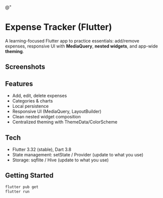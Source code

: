 ﻿@"
# Expense Tracker (Flutter)

A learning-focused Flutter app to practice essentials: add/remove expenses, responsive UI with **MediaQuery**, **nested widgets**, and app-wide **theming**.

## Screenshots
<!-- Add images later: docs/screenshots/... -->

## Features
- Add, edit, delete expenses
- Categories & charts
- Local persistence
- Responsive UI (MediaQuery, LayoutBuilder)
- Clean nested widget composition
- Centralized theming with ThemeData/ColorScheme

## Tech
- Flutter 3.32 (stable), Dart 3.8
- State management: setState / Provider (update to what you use)
- Storage: sqflite / Hive (update to what you use)

## Getting Started
```bash
flutter pub get
flutter run
